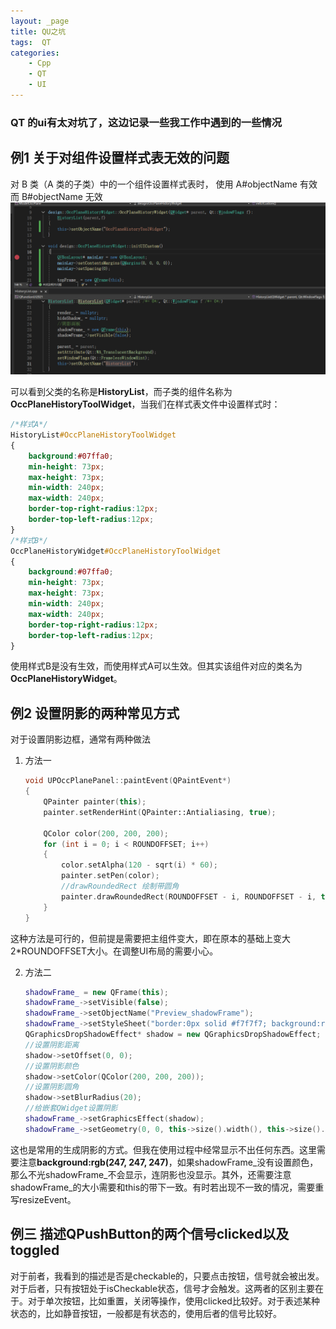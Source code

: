 ```yaml
---
layout: _page
title: QU之坑
tags:  QT
categories:
	- Cpp
	- QT
	- UI
---
```


### QT 的ui有太对坑了，这边记录一些我工作中遇到的一些情况

## 例1 关于对组件设置样式表无效的问题
对 B 类（A 类的子类）中的一个组件设置样式表时，
使用 A#objectName 有效而 B#objectName 无效
![案例图](./resource/Snipaste_2025-02-10_15-44-06.png)

可以看到父类的名称是**HistoryList**，而子类的组件名称为**OccPlaneHistoryToolWidget**，当我们在样式表文件中设置样式时：

```css
/*样式A*/
HistoryList#OccPlaneHistoryToolWidget
{
	background:#07ffa0;
	min-height: 73px;
	max-height: 73px;
	min-width: 240px;
	max-width: 240px;
	border-top-right-radius:12px;
	border-top-left-radius:12px;
}
/*样式B*/
OccPlaneHistoryWidget#OccPlaneHistoryToolWidget
{
	background:#07ffa0;
	min-height: 73px;
	max-height: 73px;
	min-width: 240px;
	max-width: 240px;
	border-top-right-radius:12px;
	border-top-left-radius:12px;
}
```
使用样式B是没有生效，而使用样式A可以生效。但其实该组件对应的类名为**OccPlaneHistoryWidget**。

## 例2 设置阴影的两种常见方式
对于设置阴影边框，通常有两种做法
1. 方法一
	```C++
	void UPOccPlanePanel::paintEvent(QPaintEvent*)
	{
		QPainter painter(this);
		painter.setRenderHint(QPainter::Antialiasing, true);

		QColor color(200, 200, 200);
		for (int i = 0; i < ROUNDOFFSET; i++)
		{
			color.setAlpha(120 - sqrt(i) * 60);
			painter.setPen(color);
			//drawRoundedRect 绘制带圆角
			painter.drawRoundedRect(ROUNDOFFSET - i, ROUNDOFFSET - i, this->width() - (ROUNDOFFSET - i) * 2, this->height() - (ROUNDOFFSET - i) * 2, 12, 12);
		}
	}
	```
这种方法是可行的，但前提是需要把主组件变大，即在原本的基础上变大2*ROUNDOFFSET大小。在调整UI布局的需要小心。

2. 方法二
	```C++
	shadowFrame_ = new QFrame(this);
	shadowFrame_->setVisible(false);
	shadowFrame_->setObjectName("Preview_shadowFrame");
	shadowFrame_->setStyleSheet("border:0px solid #f7f7f7; background:rgb(247, 247, 247);border-radius:12px; margin:4px;");//background:rgb(0, 247, 247);
	QGraphicsDropShadowEffect* shadow = new QGraphicsDropShadowEffect;
	//设置阴影距离
	shadow->setOffset(0, 0);
	//设置阴影颜色
	shadow->setColor(QColor(200, 200, 200));
	//设置阴影圆角
	shadow->setBlurRadius(20);
	//给嵌套QWidget设置阴影
	shadowFrame_->setGraphicsEffect(shadow);
	shadowFrame_->setGeometry(0, 0, this->size().width(), this->size().height());
	```
这也是常用的生成阴影的方式。但我在使用过程中经常显示不出任何东西。这里需要注意**background:rgb(247, 247, 247)**，如果shadowFrame_没有设置颜色，那么不光shadowFrame_不会显示，连阴影也没显示。其外，还需要注意shadowFrame_的大小需要和this的带下一致。有时若出现不一致的情况，需要重写resizeEvent。

## 例三 描述QPushButton的两个信号clicked以及toggled

对于前者，我看到的描述是否是checkable的，只要点击按钮，信号就会被出发。对于后者，只有按钮处于isCheckable状态，信号才会触发。这两者的区别主要在于。对于单次按钮，比如重置，关闭等操作，使用clicked比较好。对于表述某种状态的，比如静音按钮，一般都是有状态的，使用后者的信号比较好。




